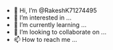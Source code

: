 - 👋 Hi, I’m @RakeshK71274495
- 👀 I’m interested in ...
- 🌱 I’m currently learning ...
- 💞️ I’m looking to collaborate on ...
- 📫 How to reach me ...

<!---
RakeshK71274495/RakeshK71274495 is a ✨ special ✨ repository because its `README.md` (this file) appears on your GitHub profile.
You can click the Preview link to take a look at your changes.
--->
